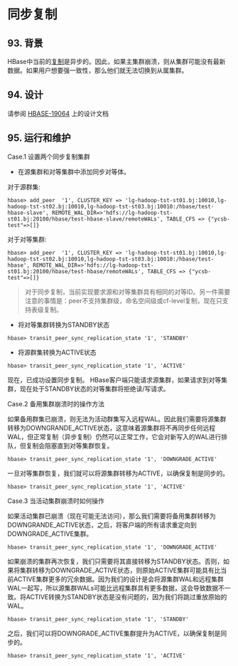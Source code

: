 # 同步复制

## 93\. 背景

HBase中当前的[复制](#_cluster_replication)是异步的。因此，如果主集群崩溃，则从集群可能没有最新数据。如果用户想要强一致性，那么他们就无法切换到从属集群。

## 94\. 设计

请参阅 [HBASE-19064](https://issues.apache.org/jira/browse/HBASE-19064) 上的设计文档

## 95\. 运行和维护

Case.1 设置两个同步复制集群

*   在源集群和对等集群中添加同步对等体。

对于源群集:

```
hbase> add_peer  '1', CLUSTER_KEY => 'lg-hadoop-tst-st01.bj:10010,lg-hadoop-tst-st02.bj:10010,lg-hadoop-tst-st03.bj:10010:/hbase/test-hbase-slave', REMOTE_WAL_DIR=>'hdfs://lg-hadoop-tst-st01.bj:20100/hbase/test-hbase-slave/remoteWALs', TABLE_CFS => {"ycsb-test"=>[]}
```

对于对等集群:

```
hbase> add_peer  '1', CLUSTER_KEY => 'lg-hadoop-tst-st01.bj:10010,lg-hadoop-tst-st02.bj:10010,lg-hadoop-tst-st03.bj:10010:/hbase/test-hbase', REMOTE_WAL_DIR=>'hdfs://lg-hadoop-tst-st01.bj:20100/hbase/test-hbase/remoteWALs', TABLE_CFS => {"ycsb-test"=>[]}
```

> 对于同步复制，当前实现要求源和对等集群具有相同的对等ID。另一件需要注意的事情是：peer不支持集群级，命名空间级或cf-level复制，现在只支持表级复制。

*   将对等集群转换为STANDBY状态

```
hbase> transit_peer_sync_replication_state '1', 'STANDBY'
```

*   将源群集转换为ACTIVE状态

```
hbase> transit_peer_sync_replication_state '1', 'ACTIVE'
```

现在，已成功设置同步复制。 HBase客户端只能请求源集群，如果请求到对等集群，现在处于STANDBY状态的对等集群将拒绝读/写请求。

Case.2 备用集群崩溃时的操作方法

如果备用群集已崩溃，则无法为活动群集写入远程WAL。因此我们需要将源集群转移为DOWNGRANDE_ACTIVE状态，这意味着源集群将不再同步任何远程WAL，但正常复制（异步复制）仍然可以正常工作，它会对新写入的WAL进行排队，但复制会阻塞直到对等集群恢复。

```
hbase> transit_peer_sync_replication_state '1', 'DOWNGRADE_ACTIVE'
```

一旦对等集群恢复，我们就可以将源集群转移为ACTIVE，以确保复制是同步的。

```
hbase> transit_peer_sync_replication_state '1', 'ACTIVE'
```

Case.3 当活动集群崩溃时如何操作

如果活动集群已崩溃（现在可能无法访问），那么我们需要将备用集群转移为DOWNGRANDE_ACTIVE状态，之后，将客户端的所有请求重定向到DOWNGRADE_ACTIVE集群。

```
hbase> transit_peer_sync_replication_state '1', 'DOWNGRADE_ACTIVE'
```

如果崩溃的集群再次恢复，我们只需要将其直接转移为STANDBY状态。否则，如果将集群转移为DOWNGRADE_ACTIVE状态，则原始ACTIVE集群可能具有比当前ACTIVE集群更多的冗余数据。因为我们的设计是会将源集群WAL和远程集群WAL一起写，所以源集群WALs可能比远程集群具有更多数据，这会导致数据不一致。将ACTIVE转换为STANDBY状态是没有问题的，因为我们将跳过重放原始的WAL。

```
hbase> transit_peer_sync_replication_state '1', 'STANDBY'
```

之后，我们可以将DOWNGRADE_ACTIVE集群提升为ACTIVE，以确保复制是同步的。

```
hbase> transit_peer_sync_replication_state '1', 'ACTIVE'
```

